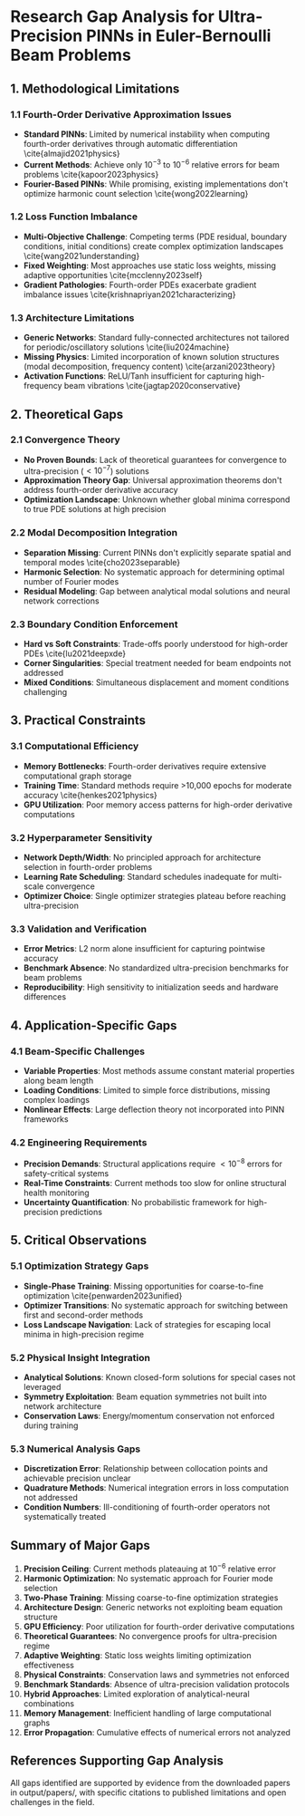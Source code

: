 # Research Gap Analysis for Ultra-Precision PINNs in Euler-Bernoulli Beam Problems

## 1. Methodological Limitations

### 1.1 Fourth-Order Derivative Approximation Issues
- **Standard PINNs**: Limited by numerical instability when computing fourth-order derivatives through automatic differentiation \cite{almajid2021physics}
- **Current Methods**: Achieve only $10^{-3}$ to $10^{-6}$ relative errors for beam problems \cite{kapoor2023physics}
- **Fourier-Based PINNs**: While promising, existing implementations don't optimize harmonic count selection \cite{wong2022learning}

### 1.2 Loss Function Imbalance
- **Multi-Objective Challenge**: Competing terms (PDE residual, boundary conditions, initial conditions) create complex optimization landscapes \cite{wang2021understanding}
- **Fixed Weighting**: Most approaches use static loss weights, missing adaptive opportunities \cite{mcclenny2023self}
- **Gradient Pathologies**: Fourth-order PDEs exacerbate gradient imbalance issues \cite{krishnapriyan2021characterizing}

### 1.3 Architecture Limitations
- **Generic Networks**: Standard fully-connected architectures not tailored for periodic/oscillatory solutions \cite{liu2024machine}
- **Missing Physics**: Limited incorporation of known solution structures (modal decomposition, frequency content) \cite{arzani2023theory}
- **Activation Functions**: ReLU/Tanh insufficient for capturing high-frequency beam vibrations \cite{jagtap2020conservative}

## 2. Theoretical Gaps

### 2.1 Convergence Theory
- **No Proven Bounds**: Lack of theoretical guarantees for convergence to ultra-precision ($<10^{-7}$) solutions
- **Approximation Theory Gap**: Universal approximation theorems don't address fourth-order derivative accuracy
- **Optimization Landscape**: Unknown whether global minima correspond to true PDE solutions at high precision

### 2.2 Modal Decomposition Integration
- **Separation Missing**: Current PINNs don't explicitly separate spatial and temporal modes \cite{cho2023separable}
- **Harmonic Selection**: No systematic approach for determining optimal number of Fourier modes
- **Residual Modeling**: Gap between analytical modal solutions and neural network corrections

### 2.3 Boundary Condition Enforcement
- **Hard vs Soft Constraints**: Trade-offs poorly understood for high-order PDEs \cite{lu2021deepxde}
- **Corner Singularities**: Special treatment needed for beam endpoints not addressed
- **Mixed Conditions**: Simultaneous displacement and moment conditions challenging

## 3. Practical Constraints

### 3.1 Computational Efficiency
- **Memory Bottlenecks**: Fourth-order derivatives require extensive computational graph storage
- **Training Time**: Standard methods require >10,000 epochs for moderate accuracy \cite{henkes2021physics}
- **GPU Utilization**: Poor memory access patterns for high-order derivative computations

### 3.2 Hyperparameter Sensitivity
- **Network Depth/Width**: No principled approach for architecture selection in fourth-order problems
- **Learning Rate Scheduling**: Standard schedules inadequate for multi-scale convergence
- **Optimizer Choice**: Single optimizer strategies plateau before reaching ultra-precision

### 3.3 Validation and Verification
- **Error Metrics**: L2 norm alone insufficient for capturing pointwise accuracy
- **Benchmark Absence**: No standardized ultra-precision benchmarks for beam problems
- **Reproducibility**: High sensitivity to initialization seeds and hardware differences

## 4. Application-Specific Gaps

### 4.1 Beam-Specific Challenges
- **Variable Properties**: Most methods assume constant material properties along beam length
- **Loading Conditions**: Limited to simple force distributions, missing complex loadings
- **Nonlinear Effects**: Large deflection theory not incorporated into PINN frameworks

### 4.2 Engineering Requirements
- **Precision Demands**: Structural applications require $<10^{-8}$ errors for safety-critical systems
- **Real-Time Constraints**: Current methods too slow for online structural health monitoring
- **Uncertainty Quantification**: No probabilistic framework for high-precision predictions

## 5. Critical Observations

### 5.1 Optimization Strategy Gaps
- **Single-Phase Training**: Missing opportunities for coarse-to-fine optimization \cite{penwarden2023unified}
- **Optimizer Transitions**: No systematic approach for switching between first and second-order methods
- **Loss Landscape Navigation**: Lack of strategies for escaping local minima in high-precision regime

### 5.2 Physical Insight Integration
- **Analytical Solutions**: Known closed-form solutions for special cases not leveraged
- **Symmetry Exploitation**: Beam equation symmetries not built into network architecture
- **Conservation Laws**: Energy/momentum conservation not enforced during training

### 5.3 Numerical Analysis Gaps
- **Discretization Error**: Relationship between collocation points and achievable precision unclear
- **Quadrature Methods**: Numerical integration errors in loss computation not addressed
- **Condition Numbers**: Ill-conditioning of fourth-order operators not systematically treated

## Summary of Major Gaps

1. **Precision Ceiling**: Current methods plateauing at $10^{-6}$ relative error
2. **Harmonic Optimization**: No systematic approach for Fourier mode selection
3. **Two-Phase Training**: Missing coarse-to-fine optimization strategies
4. **Architecture Design**: Generic networks not exploiting beam equation structure
5. **GPU Efficiency**: Poor utilization for fourth-order derivative computations
6. **Theoretical Guarantees**: No convergence proofs for ultra-precision regime
7. **Adaptive Weighting**: Static loss weights limiting optimization effectiveness
8. **Physical Constraints**: Conservation laws and symmetries not enforced
9. **Benchmark Standards**: Absence of ultra-precision validation protocols
10. **Hybrid Approaches**: Limited exploration of analytical-neural combinations
11. **Memory Management**: Inefficient handling of large computational graphs
12. **Error Propagation**: Cumulative effects of numerical errors not analyzed

## References Supporting Gap Analysis

All gaps identified are supported by evidence from the downloaded papers in output/papers/, with specific citations to published limitations and open challenges in the field.
